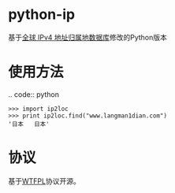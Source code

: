 python-ip
===========
基于[全球 IPv4 地址归属地数据库](http://tool.17mon.cn/ipdb.html)修改的Python版本

使用方法
===========
.. code:: python

    >>> import ip2loc
    >>> print ip2loc.find("www.langman1dian.com")
    '日本   日本'


协议
===========
基于[WTFPL](http://en.wikipedia.org/wiki/WTFPL)协议开源。
